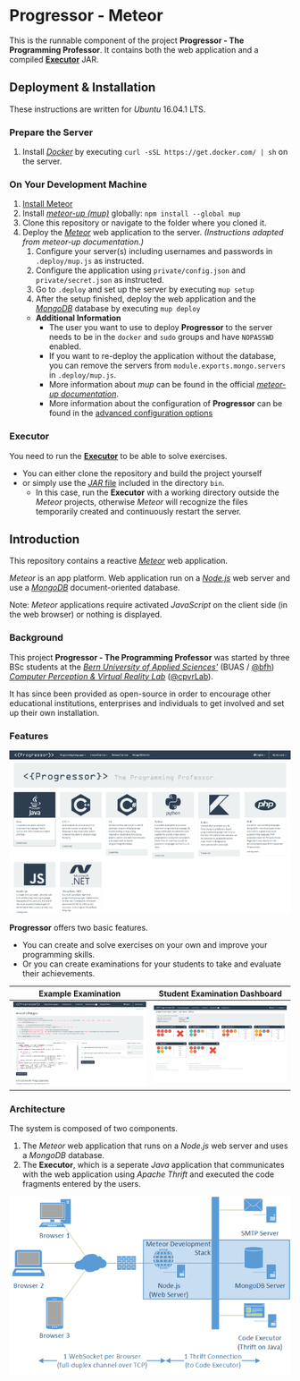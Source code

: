 # Progressor - Meteor

This is the runnable component of the project **Progressor - The Programming Professor**.
It contains both the web application and a compiled [**Executor**](https://github.com/progressor/executor) JAR.

## Deployment & Installation

These instructions are written for *Ubuntu* 16.04.1 LTS.

### Prepare the Server

1. Install [*Docker*](https://www.docker.com/) by executing `curl -sSL https://get.docker.com/ | sh` on the server.

### On Your Development Machine

1. [Install Meteor](https://www.meteor.com/install)
1. Install [*meteor-up (mup)*](https://www.npmjs.com/package/mup) globally: `npm install --global mup`
1. Clone this repository or navigate to the folder where you cloned it.
1. Deploy the [*Meteor*](https://www.meteor.com/) web application to the server. _(Instructions adapted from meteor-up documentation.)_
   1. Configure your server(s) including usernames and passwords in `.deploy/mup.js` as instructed.
   1. Configure the application using `private/config.json` and `private/secret.json` as instructed.
   1. Go to `.deploy` and set up the server by executing `mup setup`
   1. After the setup finished, deploy the web application and the [*MongoDB*](https://www.mongodb.org/) database by executing `mup deploy`
   * **Additional Information**
     * The user you want to use to deploy **Progressor** to the server needs to be in the `docker` and `sudo` groups and have `NOPASSWD` enabled.
     * If you want to re-deploy the application without the database, you can remove the servers from `module.exports.mongo.servers` in `.deploy/mup.js`.
     * More information about *mup* can be found in the official [*meteor-up documentation*](https://github.com/kadirahq/meteor-up/blob/master/README.md).
     * More information about the configuration of **Progressor** can be found in the [advanced configuration options](doc/MeteorConfig.md)

### Executor

You need to run the [**Executor**](https://github.com/Progressor/ProgressorExecutor) to be able to solve exercises.

* You can either clone the repository and build the project yourself
* or simply use the [*JAR* file](bin/ProgressorExecutor.jar) included in the directory `bin`.
  * In this case, run the **Executor** with a working directory outside the *Meteor* projects,
    otherwise *Meteor* will recognize the files temporarily created and continuously restart the server.

## Introduction

This repository contains a reactive [*Meteor*](https://www.meteor.com/) web application.

*Meteor* is an app platform.
Web application run on a [*Node.js*](https://nodejs.org/) web server and use a [*MongoDB*](https://www.mongodb.org/) document-oriented database.

Note: *Meteor* applications require activated *JavaScript* on the client side (in the web browser) or nothing is displayed.

### Background

This project **Progressor - The Programming Professor** was started by three BSc students at the
[*Bern University of Applied Sciences'*](http://www.ti.bfh.ch/en/) (BUAS / [@bfh](https://github.com/bfh))
[*Computer Perception & Virtual Reality Lab*](https://www.cpvrlab.ti.bfh.ch/) ([@cpvrLab](https://github.com/cpvrLab)).

It has since been provided as open-source in order to encourage other educational institutions, enterprises and individuals to get involved and set up their own installation.

### Features

![home page](doc/images/home.png)

**Progressor** offers two basic features.

* You can create and solve exercises on your own and improve your programming skills.
* Or you can create examinations for your students to take and evaluate their achievements.

|                    Example Examination                   |            Student Examination Dashboard           |
|:--------------------------------------------------------:|:--------------------------------------------------:|
| ![example exercise](doc/images/programming-exercise.png) | ![examination dashboard](doc/images/execution.png) |

### Architecture

The system is composed of two components.

1. The *Meteor* web application that runs on a *Node.js* web server and uses a *MongoDB* database.
2. The **Executor**, which is a seperate *Java* application that communicates with the web application using *Apache Thrift* and executed the code fragments entered by the users.

![system architecture](doc/images/ArchitectureAdvanced.png)
